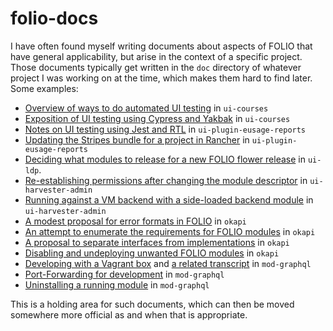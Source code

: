 # folio-docs

I have often found myself writing documents about aspects of FOLIO that have general applicability, but arise in the context of a specific project. Those documents typically get written in the `doc` directory of whatever project I was working on at the time, which makes them hard to find later. Some examples:
* [Overview of ways to do automated UI testing](https://github.com/folio-org/ui-courses/blob/master/doc/testing-notes.md) in `ui-courses`
* [Exposition of UI testing using Cypress and Yakbak](https://github.com/folio-org/ui-courses/blob/master/doc/testing-with-cypress.md) in `ui-courses`
* [Notes on UI testing using Jest and RTL](https://github.com/folio-org/ui-plugin-eusage-reports/blob/master/doc/testing-with-jest-and-rtl.md) in `ui-plugin-eusage-reports`
* [Updating the Stripes bundle for a project in Rancher](https://github.com/folio-org/ui-plugin-eusage-reports/blob/master/doc/updating-stripes-bundle-on-thor-server.md) in `ui-plugin-eusage-reports`
* [Deciding what modules to release for a new FOLIO flower release](https://github.com/folio-org/ui-ldp/blob/master/doc/new-folio-release.md) in `ui-ldp`.
* [Re-establishing permissions after changing the module descriptor](https://github.com/indexdata/ui-harvester-admin/blob/main/doc/permissions.md) in `ui-harvester-admin`
* [Running against a VM backend with a side-loaded backend module](https://github.com/indexdata/ui-harvester-admin/blob/main/doc/running.md) in `ui-harvester-admin`
* [A modest proposal for error formats in FOLIO](https://github.com/folio-org/okapi/blob/master/doc/error-formats-in-folio.md) in `okapi`
* [An attempt to enumerate the requirements for FOLIO modules](https://github.com/folio-org/okapi/blob/master/doc/module-requirements.md) in `okapi`
* [A proposal to separate interfaces from implementations](https://github.com/folio-org/okapi/blob/master/doc/proposal-to-separate-interfaces.md) in `okapi`
* [Disabling and undeploying unwanted FOLIO modules](https://github.com/folio-org/okapi/blob/master/doc/unwanted-modules.md) in `okapi`
* [Developing with a Vagrant box](https://github.com/folio-org/mod-graphql/blob/master/doc/developing-with-a-vagrant-box.md) and [a related transcript](https://github.com/folio-org/mod-graphql/blob/master/doc/developing-with-a-vagrant-box--transcript.txt) in `mod-graphql`
* [Port-Forwarding for development](https://github.com/folio-org/mod-graphql/blob/master/doc/port-forwarding-for-development.md) in `mod-graphql`
* [Uninstalling a running module](https://github.com/folio-org/mod-graphql/blob/master/doc/remove-running-modules.md) in `mod-graphql`

This is a holding area for such documents, which can then be moved somewhere more official as and when that is appropriate.

